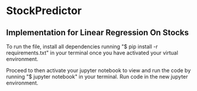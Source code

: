 # StockPredictor
## Implementation for Linear Regression On Stocks

To run the file, install all dependencies running "$ pip install -r requirements.txt" in your terminal once you have activated your virtual environment.

Proceed to then activate your jupyter notebook to view and run the code by running "$ jupyter notebook" in your terminal. Run code in the new jupyter environment.
